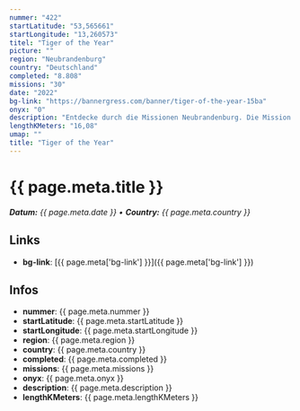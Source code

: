 ```yaml
---
nummer: "422"
startLatitude: "53,565661"
startLongitude: "13,260573"
titel: "Tiger of the Year"
picture: ""
region: "Neubrandenburg"
country: "Deutschland"
completed: "8.808"
missions: "30"
date: "2022"
bg-link: "https://bannergress.com/banner/tiger-of-the-year-15ba"
onyx: "0"
description: "Entdecke durch die Missionen Neubrandenburg. Die Mission beginnt  und endet im Vogelviertel."
lengthKMeters: "16,08"
umap: ""
title: "Tiger of the Year"
---
```


# {{ page.meta.title }}
_**Datum:** {{ page.meta.date }} • **Country:** {{ page.meta.country }}_

## Links
- **bg-link**: [{{ page.meta['bg-link'] }}]({{ page.meta['bg-link'] }})

## Infos
- **nummer**: {{ page.meta.nummer }}
- **startLatitude**: {{ page.meta.startLatitude }}
- **startLongitude**: {{ page.meta.startLongitude }}
- **region**: {{ page.meta.region }}
- **country**: {{ page.meta.country }}
- **completed**: {{ page.meta.completed }}
- **missions**: {{ page.meta.missions }}
- **onyx**: {{ page.meta.onyx }}
- **description**: {{ page.meta.description }}
- **lengthKMeters**: {{ page.meta.lengthKMeters }}

